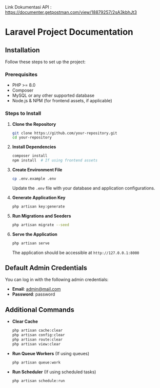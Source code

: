 Link Dokumentasi API :
https://documenter.getpostman.com/view/18879257/2sA3kbhJt3

# Laravel Project Documentation

## Installation

Follow these steps to set up the project:

### Prerequisites
- PHP >= 8.0
- Composer
- MySQL or any other supported database
- Node.js & NPM (for frontend assets, if applicable)

### Steps to Install

1. **Clone the Repository**
   ```sh
   git clone https://github.com/your-repository.git
   cd your-repository
   ```

2. **Install Dependencies**
   ```sh
   composer install
   npm install  # If using frontend assets
   ```

3. **Create Environment File**
   ```sh
   cp .env.example .env
   ```
   Update the `.env` file with your database and application configurations.

4. **Generate Application Key**
   ```sh
   php artisan key:generate
   ```

5. **Run Migrations and Seeders**
   ```sh
   php artisan migrate --seed
   ```

6. **Serve the Application**
   ```sh
   php artisan serve
   ```
   The application should be accessible at `http://127.0.0.1:8000`

## Default Admin Credentials
You can log in with the following admin credentials:

- **Email**: admin@mail.com
- **Password**: password

## Additional Commands

- **Clear Cache**
  ```sh
  php artisan cache:clear
  php artisan config:clear
  php artisan route:clear
  php artisan view:clear
  ```

- **Run Queue Workers** (If using queues)
  ```sh
  php artisan queue:work
  ```

- **Run Scheduler** (If using scheduled tasks)
  ```sh
  php artisan schedule:run
  ```


